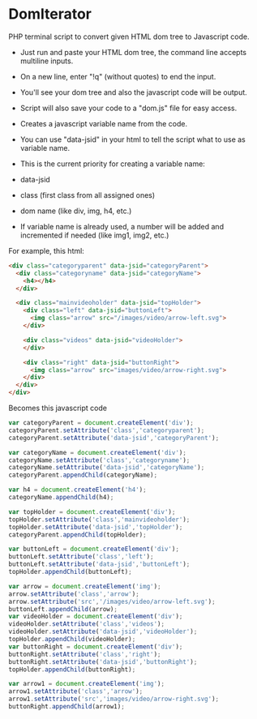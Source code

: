 # DomIterator
PHP terminal script to convert given HTML dom tree to Javascript code.

* Just run and paste your HTML dom tree, the command line accepts multiline inputs.
* On a new line, enter "!q" (without quotes) to end the input.
* You'll see your dom tree and also the javascript code will be output.
* Script will also save your code to a "dom.js" file for easy access.

* Creates a javascript variable name from the code.
 * You can use "data-jsid" in your html to tell the script what to use as variable name.
 * This is the current priority for creating a variable name:
  * data-jsid
  * class (first class from all assigned ones)
  * dom name (like div, img, h4, etc.)
 * If variable name is already used, a number will be added and incremented if needed (like img1, img2, etc.)

For example, this html:
```html
<div class="categoryparent" data-jsid="categoryParent">
  <div class="categoryname" data-jsid="categoryName">
    <h4></h4>
  </div>

  <div class="mainvideoholder" data-jsid="topHolder">
    <div class="left" data-jsid="buttonLeft">
      <img class="arrow" src="/images/video/arrow-left.svg">
    </div>

    <div class="videos" data-jsid="videoHolder">
    </div>

    <div class="right" data-jsid="buttonRight">
      <img class="arrow" src="images/video/arrow-right.svg">
    </div>
  </div>
</div>
```

Becomes this javascript code
```javascript
var categoryParent = document.createElement('div');
categoryParent.setAttribute('class','categoryparent');
categoryParent.setAttribute('data-jsid','categoryParent');

var categoryName = document.createElement('div');
categoryName.setAttribute('class','categoryname');
categoryName.setAttribute('data-jsid','categoryName');
categoryParent.appendChild(categoryName);

var h4 = document.createElement('h4');
categoryName.appendChild(h4);

var topHolder = document.createElement('div');
topHolder.setAttribute('class','mainvideoholder');
topHolder.setAttribute('data-jsid','topHolder');
categoryParent.appendChild(topHolder);

var buttonLeft = document.createElement('div');
buttonLeft.setAttribute('class','left');
buttonLeft.setAttribute('data-jsid','buttonLeft');
topHolder.appendChild(buttonLeft);

var arrow = document.createElement('img');
arrow.setAttribute('class','arrow');
arrow.setAttribute('src','/images/video/arrow-left.svg');
buttonLeft.appendChild(arrow);
var videoHolder = document.createElement('div');
videoHolder.setAttribute('class','videos');
videoHolder.setAttribute('data-jsid','videoHolder');
topHolder.appendChild(videoHolder);
var buttonRight = document.createElement('div');
buttonRight.setAttribute('class','right');
buttonRight.setAttribute('data-jsid','buttonRight');
topHolder.appendChild(buttonRight);

var arrow1 = document.createElement('img');
arrow1.setAttribute('class','arrow');
arrow1.setAttribute('src','images/video/arrow-right.svg');
buttonRight.appendChild(arrow1);
```

